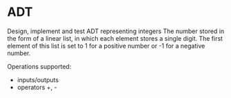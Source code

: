 # ADT
Design, implement and test ADT representing integers
The number stored in the form of a linear list, in which each element stores a single digit. 
The first element of this list is set to 1 for a positive number or -1 for a negative number.

Operations supported:
- inputs/outputs
- operators +, -
